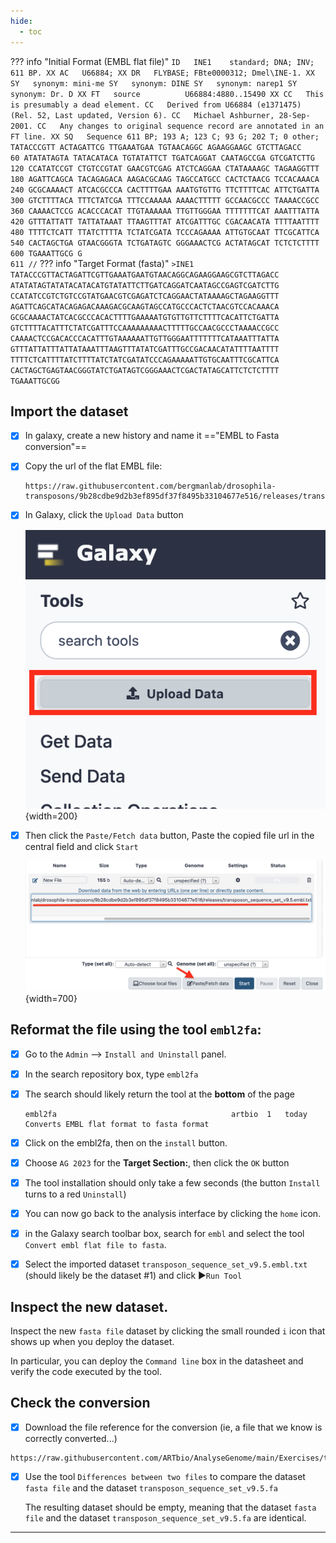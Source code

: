 ```yaml
---
hide:
  - toc
---
```

??? info "Initial Format (EMBL flat file)"
    ```
    ID   INE1    standard; DNA; INV; 611 BP.
    XX
    AC   U66884;
    XX
    DR   FLYBASE; FBte0000312; Dmel\INE-1.
    XX
    SY   synonym: mini-me
    SY   synonym: DINE
    SY   synonym: narep1
    SY   synonym: Dr. D
    XX
    FT   source          U66884:4880..15490
    XX
    CC   This is presumably a dead element.
    CC   Derived from U66884 (e1371475) (Rel. 52, Last updated, Version 6).
    CC   Michael Ashburner, 28-Sep-2001.
    CC   Any changes to original sequence record are annotated in an FT line.
    XX
    SQ   Sequence 611 BP; 193 A; 123 C; 93 G; 202 T; 0 other;
         TATACCCGTT ACTAGATTCG TTGAAATGAA TGTAACAGGC AGAAGGAAGC GTCTTAGACC        60
         ATATATAGTA TATACATACA TGTATATTCT TGATCAGGAT CAATAGCCGA GTCGATCTTG       120
         CCATATCCGT CTGTCCGTAT GAACGTCGAG ATCTCAGGAA CTATAAAAGC TAGAAGGTTT       180
         AGATTCAGCA TACAGAGACA AAGACGCAAG TAGCCATGCC CACTCTAACG TCCACAAACA       240
         GCGCAAAACT ATCACGCCCA CACTTTTGAA AAATGTGTTG TTCTTTTCAC ATTCTGATTA       300
         GTCTTTTACA TTTCTATCGA TTTCCAAAAA AAAACTTTTT GCCAACGCCC TAAAACCGCC       360
         CAAAACTCCG ACACCCACAT TTGTAAAAAA TTGTTGGGAA TTTTTTTCAT AAATTTATTA       420
         GTTTATTATT TATTATAAAT TTAAGTTTAT ATCGATTTGC CGACAACATA TTTTAATTTT       480
         TTTTCTCATT TTATCTTTTA TCTATCGATA TCCCAGAAAA ATTGTGCAAT TTCGCATTCA       540
         CACTAGCTGA GTAACGGGTA TCTGATAGTC GGGAAACTCG ACTATAGCAT TCTCTCTTTT       600
         TGAAATTGCG G                                                            611
    //
    ```
??? info "Target Format (fasta)"
    ```
    >INE1
    TATACCCGTTACTAGATTCGTTGAAATGAATGTAACAGGCAGAAGGAAGCGTCTTAGACC
    ATATATAGTATATACATACATGTATATTCTTGATCAGGATCAATAGCCGAGTCGATCTTG
    CCATATCCGTCTGTCCGTATGAACGTCGAGATCTCAGGAACTATAAAAGCTAGAAGGTTT
    AGATTCAGCATACAGAGACAAAGACGCAAGTAGCCATGCCCACTCTAACGTCCACAAACA
    GCGCAAAACTATCACGCCCACACTTTTGAAAAATGTGTTGTTCTTTTCACATTCTGATTA
    GTCTTTTACATTTCTATCGATTTCCAAAAAAAAACTTTTTGCCAACGCCCTAAAACCGCC
    CAAAACTCCGACACCCACATTTGTAAAAAATTGTTGGGAATTTTTTTCATAAATTTATTA
    GTTTATTATTTATTATAAATTTAAGTTTATATCGATTTGCCGACAACATATTTTAATTTT
    TTTTCTCATTTTATCTTTTATCTATCGATATCCCAGAAAAATTGTGCAATTTCGCATTCA
    CACTAGCTGAGTAACGGGTATCTGATAGTCGGGAAACTCGACTATAGCATTCTCTCTTTT
    TGAAATTGCGG
    ```
## Import the dataset

- [x] In galaxy, create a new history and name it =="EMBL to Fasta conversion"==
- [x] Copy the url of the flat EMBL file:
  ```
  https://raw.githubusercontent.com/bergmanlab/drosophila-transposons/9b28cdbe9d2b3ef895df37f8495b33104677e516/releases/transposon_sequence_set_v9.5.embl.txt
  ```
- [x] In Galaxy, click the `Upload Data` button
  
  ![upload](images/galaxy_upload_button.png){width=200}
  
- [x] Then click the `Paste/Fetch data` button, Paste the copied file url in the central field and click `Start`
  
  ![Paste/Fetch](images/pastefetch.png){width=700}
  

## Reformat the file using the tool `embl2fa`:

- [x] Go to the `Admin` --> `Install and Uninstall` panel.
- [x] In the search repository box, type `embl2fa`
- [x] The search should likely return the tool at the **bottom** of the page
  ```
  embl2fa										artbio	1	today
  Converts EMBL flat format to fasta format
  ```
- [x] Click on the embl2fa, then on the `install` button.
- [x] Choose `AG 2023` for the **Target Section:**, then click the `OK` button
- [x] The tool installation should only take a few seconds (the button `Install` turns to a red `Uninstall`)
- [x] You can now go back to the analysis interface by clicking the `home` icon.
- [x] in the Galaxy search toolbar box, search for `embl` and select the tool
  `Convert embl flat file to fasta`.
- [x] Select the imported dataset `transposon_sequence_set_v9.5.embl.txt` (should likely be the
  dataset #1) and click :arrow_forward:`Run Tool`


## Inspect the new dataset.

Inspect the new `fasta file` dataset by clicking the small rounded `i` icon that shows up
when you deploy the dataset.

In particular, you can deploy the `Command line` box in the datasheet and verify the code
executed by the tool.
  
## Check the conversion

- [x] Download the file reference for the conversion (ie, a file that we know is correctly converted...)
```
https://raw.githubusercontent.com/ARTbio/AnalyseGenome/main/Exercises/transposon_sequence_set_v9.5.fa
```
- [x] Use the tool `Differences between two files` to compare the dataset `fasta file` and the dataset
  `transposon_sequence_set_v9.5.fa`
  
  The resulting dataset should be empty, meaning that the dataset `fasta file` and the dataset
  `transposon_sequence_set_v9.5.fa` are identical.

-----